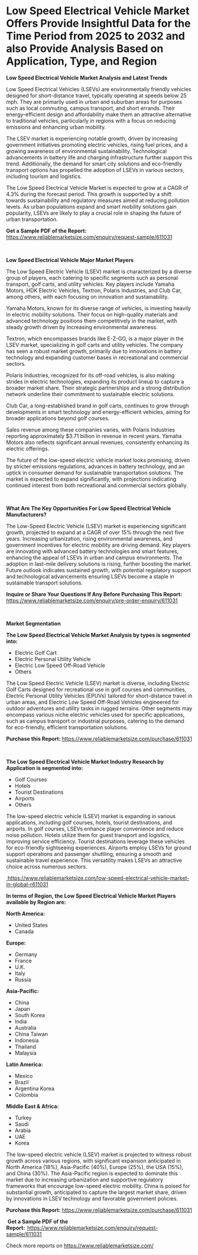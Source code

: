 <p><h1>Low Speed Electrical Vehicle Market Offers Provide Insightful Data for the Time Period from 2025 to 2032 and also Provide Analysis Based on Application, Type, and Region</h1></p><p><strong>Low Speed Electrical Vehicle Market Analysis and Latest Trends</strong></p>
<p><p>Low Speed Electrical Vehicles (LSEVs) are environmentally friendly vehicles designed for short-distance travel, typically operating at speeds below 25 mph. They are primarily used in urban and suburban areas for purposes such as local commuting, campus transport, and short errands. Their energy-efficient design and affordability make them an attractive alternative to traditional vehicles, particularly in regions with a focus on reducing emissions and enhancing urban mobility.</p><p>The LSEV market is experiencing notable growth, driven by increasing government initiatives promoting electric vehicles, rising fuel prices, and a growing awareness of environmental sustainability. Technological advancements in battery life and charging infrastructure further support this trend. Additionally, the demand for smart city solutions and eco-friendly transport options has propelled the adoption of LSEVs in various sectors, including tourism and logistics.</p><p>The Low Speed Electrical Vehicle Market is expected to grow at a CAGR of 4.3% during the forecast period. This growth is supported by a shift towards sustainability and regulatory measures aimed at reducing pollution levels. As urban populations expand and smart mobility solutions gain popularity, LSEVs are likely to play a crucial role in shaping the future of urban transportation.</p></p>
<p><strong>Get a Sample PDF of the Report:&nbsp;</strong> <a href="https://www.reliablemarketsize.com/enquiry/request-sample/611031?utm_campaign=3104&utm_medium=2&utm_source=Github&utm_content=ia&utm_term=23032025&utm_id=low-speed-electrical-vehicle">https://www.reliablemarketsize.com/enquiry/request-sample/611031</a></p>
<p>&nbsp;</p>
<p><strong>Low Speed Electrical Vehicle Major Market Players</strong></p>
<p><p>The Low Speed Electric Vehicle (LSEV) market is characterized by a diverse group of players, each catering to specific segments such as personal transport, golf carts, and utility vehicles. Key players include Yamaha Motors, HDK Electric Vehicles, Textron, Polaris Industries, and Club Car, among others, with each focusing on innovation and sustainability.</p><p>Yamaha Motors, known for its diverse range of vehicles, is investing heavily in electric mobility solutions. Their focus on high-quality materials and advanced technology positions them competitively in the market, with steady growth driven by increasing environmental awareness.</p><p>Textron, which encompasses brands like E-Z-GO, is a major player in the LSEV market, specializing in golf carts and utility vehicles. The company has seen a robust market growth, primarily due to innovations in battery technology and expanding customer bases in recreational and commercial sectors. </p><p>Polaris Industries, recognized for its off-road vehicles, is also making strides in electric technologies, expanding its product lineup to capture a broader market share. Their strategic partnerships and a strong distribution network underline their commitment to sustainable electric solutions.</p><p>Club Car, a long-established brand in golf carts, continues to grow through developments in smart technology and energy-efficient vehicles, aiming for broader applications beyond golf courses.</p><p>Sales revenue among these companies varies, with Polaris Industries reporting approximately $3.71 billion in revenue in recent years. Yamaha Motors also reflects significant annual revenues, consistently enhancing its electric offerings.</p><p>The future of the low-speed electric vehicle market looks promising, driven by stricter emissions regulations, advances in battery technology, and an uptick in consumer demand for sustainable transportation solutions. The market is expected to expand significantly, with projections indicating continued interest from both recreational and commercial sectors globally.</p></p>
<p>&nbsp;</p>
<p><strong>What Are The Key Opportunities For Low Speed Electrical Vehicle Manufacturers?</strong></p>
<p><p>The Low-Speed Electric Vehicle (LSEV) market is experiencing significant growth, projected to expand at a CAGR of over 15% through the next five years. Increasing urbanization, rising environmental awareness, and government incentives for electric mobility are driving demand. Key players are innovating with advanced battery technologies and smart features, enhancing the appeal of LSEVs in urban and campus environments. The adoption in last-mile delivery solutions is rising, further boosting the market. Future outlook indicates sustained growth, with potential regulatory support and technological advancements ensuring LSEVs become a staple in sustainable transport solutions.</p></p>
<p><strong>Inquire or Share Your Questions If Any Before Purchasing This Report:</strong> <a href="https://www.reliablemarketsize.com/enquiry/pre-order-enquiry/611031?utm_campaign=3104&utm_medium=2&utm_source=Github&utm_content=ia&utm_term=23032025&utm_id=low-speed-electrical-vehicle">https://www.reliablemarketsize.com/enquiry/pre-order-enquiry/611031</a></p>
<p>&nbsp;</p>
<p><strong>Market Segmentation</strong></p>
<p><strong>The Low Speed Electrical Vehicle Market Analysis by types is segmented into:</strong></p>
<p><ul><li>Electric Golf Cart</li><li>Electric Personal Utility Vehicle</li><li>Electric Low Speed Off-Road Vehicle</li><li>Others</li></ul></p>
<p><p>The Low Speed Electric Vehicle (LSEV) market is diverse, including Electric Golf Carts designed for recreational use in golf courses and communities, Electric Personal Utility Vehicles (EPUVs) tailored for short-distance travel in urban areas, and Electric Low Speed Off-Road Vehicles engineered for outdoor adventures and utility tasks in rugged terrains. Other segments may encompass various niche electric vehicles used for specific applications, such as campus transport or industrial purposes, catering to the demand for eco-friendly, efficient transportation solutions.</p></p>
<p><strong>Purchase this Report:&nbsp;</strong><a href="https://www.reliablemarketsize.com/purchase/611031?utm_campaign=3104&utm_medium=2&utm_source=Github&utm_content=ia&utm_term=23032025&utm_id=low-speed-electrical-vehicle">https://www.reliablemarketsize.com/purchase/611031</a></p>
<p>&nbsp;</p>
<p><strong>The Low Speed Electrical Vehicle Market Industry Research by Application is segmented into:</strong></p>
<p><ul><li>Golf Courses</li><li>Hotels</li><li>Tourist Destinations</li><li>Airports</li><li>Others</li></ul></p>
<p><p>The low-speed electric vehicle (LSEV) market is expanding in various applications, including golf courses, hotels, tourist destinations, and airports. In golf courses, LSEVs enhance player convenience and reduce noise pollution. Hotels utilize them for guest transport and logistics, improving service efficiency. Tourist destinations leverage these vehicles for eco-friendly sightseeing experiences. Airports employ LSEVs for ground support operations and passenger shuttling, ensuring a smooth and sustainable travel experience. This versatility makes LSEVs an attractive choice across numerous sectors.</p></p>
<p><a href="https://www.reliablemarketsize.com/low-speed-electrical-vehicle-market-in-global-r611031?utm_campaign=3104&utm_medium=2&utm_source=Github&utm_content=ia&utm_term=23032025&utm_id=low-speed-electrical-vehicle">&nbsp;https://www.reliablemarketsize.com/low-speed-electrical-vehicle-market-in-global-r611031</a></p>
<p><strong>In terms of Region, the Low Speed Electrical Vehicle Market Players available by Region are:</strong></p>
<p>
    <p> <strong> North America: </strong>
        <ul>
            <li>United States</li>
            <li>Canada</li>
        </ul>
        </p> 
    <p> <strong> Europe: </strong>
        <ul>
            <li>Germany</li>
            <li>France</li>
            <li>U.K.</li>
            <li>Italy</li>
            <li>Russia</li>
        </ul>
        </p> 
    <p> <strong> Asia-Pacific: </strong>
        <ul>
            <li>China</li>
            <li>Japan</li>
            <li>South Korea</li>
            <li>India</li>
            <li>Australia</li>
            <li>China Taiwan</li>
            <li>Indonesia</li>
            <li>Thailand</li>
            <li>Malaysia</li>
        </ul>
        </p> 
    <p> <strong> Latin America: </strong>
        <ul>
            <li>Mexico</li>
            <li>Brazil</li>
            <li>Argentina Korea</li>
            <li>Colombia</li>
        </ul>
        </p> 
    <p> <strong> Middle East & Africa: </strong>
        <ul>
            <li>Turkey</li>
            <li>Saudi</li>
            <li>Arabia</li>
            <li>UAE</li>
            <li>Korea</li>
        </ul>
    </p>
    </p>
<p><p>The low-speed electric vehicle (LSEV) market is projected to witness robust growth across various regions, with significant expansion anticipated in North America (18%), Asia-Pacific (40%), Europe (25%), the USA (15%), and China (30%). The Asia-Pacific region is expected to dominate this market due to increasing urbanization and supportive regulatory frameworks that encourage low-speed electric mobility. China is poised for substantial growth, anticipated to capture the largest market share, driven by innovations in LSEV technology and favorable government policies.</p></p>
<p><strong>Purchase this Report: </strong><a href="https://www.reliablemarketsize.com/purchase/611031?utm_campaign=3104&utm_medium=2&utm_source=Github&utm_content=ia&utm_term=23032025&utm_id=low-speed-electrical-vehicle">https://www.reliablemarketsize.com/purchase/611031</a></p>
<p>&nbsp;<strong>Get a Sample PDF of the Report:&nbsp;&nbsp;</strong><a href="https://www.reliablemarketsize.com/enquiry/request-sample/611031?utm_campaign=3104&utm_medium=2&utm_source=Github&utm_content=ia&utm_term=23032025&utm_id=low-speed-electrical-vehicle">https://www.reliablemarketsize.com/enquiry/request-sample/611031</a></p>
<p><strong></strong></p>
<p>Check more reports on <a href="https://www.reliablemarketsize.com/?utm_campaign=3104&utm_medium=2&utm_source=Github&utm_content=ia&utm_term=23032025&utm_id=low-speed-electrical-vehicle">https://www.reliablemarketsize.com/</a></p>
